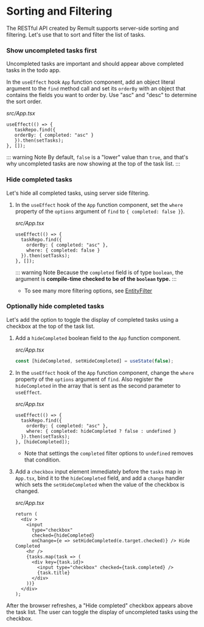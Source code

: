 # Sorting and Filtering
The RESTful API created by Remult supports server-side sorting and filtering. Let's use that to sort and filter the list of tasks.

### Show uncompleted tasks first
Uncompleted tasks are important and should appear above completed tasks in the todo app. 

In the `useEffect` hook `App` function component, add an object literal argument to the `find` method call and set its `orderBy` with an object that contains the fields you want to order by.
Use "asc" and "desc" to determine the sort order.

*src/App.tsx*
```ts{3}
useEffect(() => {
   taskRepo.find({
   orderBy: { completed: "asc" }
   }).then(setTasks);
}, []);
```

::: warning Note
By default, `false` is a "lower" value than `true`, and that's why uncompleted tasks are now showing at the top of the task list.
:::
### Hide completed tasks
Let's hide all completed tasks, using server side filtering.

1. In the `useEffect` hook of the `App` function component, set the `where` property of the `options` argument of `find` to `{ completed: false }`}.

   *src/App.tsx*
   ```ts{4}
   useEffect(() => {
     taskRepo.find({
       orderBy: { completed: "asc" },
       where: { completed: false }
     }).then(setTasks);
   }, []);
   ```
   ::: warning Note
   Because the `completed` field is of type `boolean`, the argument is **compile-time checked to be of the `boolean` type.**
   :::

   * To see many more filtering options, see [EntityFilter](https://remult.dev/docs/entityFilter.html)
### Optionally hide completed tasks
Let's add the option to toggle the display of completed tasks using a checkbox at the top of the task list.

1. Add a `hideCompleted` boolean field to the `App` function component.

   *src/App.tsx*
   ```ts
   const [hideCompleted, setHideCompleted] = useState(false);
   ```

2. In the `useEffect` hook of the `App` function component, change the `where` property of the `options` argument of `find`. Also register the `hideCompleted` in the array that is sent as the second parameter to `useEffect`.

   *src/App.tsx*
   ```ts{3,6}
   useEffect(() => {
     taskRepo.find({
       orderBy: { completed: "asc" },
       where: { completed: hideCompleted ? false : undefined }
     }).then(setTasks);
   }, [hideCompleted]);
   ```
   * Note that settings the `completed` filter options to `undefined` removes that condition.

3. Add a `checkbox` input element immediately before the `tasks` map in `App.tsx`, bind it to the `hideCompleted` field, and add a `change` handler which sets the `setHideCompleted` when the value of the checkbox is changed.

   *src/App.tsx*
   ```tsx{3-7}
   return (
     <div >
       <input
         type="checkbox"
         checked={hideCompleted}
         onChange={e => setHideCompleted(e.target.checked)} /> Hide Completed
       <hr />
       {tasks.map(task => (
         <div key={task.id}>
           <input type="checkbox" checked={task.completed} />
           {task.title}
         </div>
       ))}
     </div>
   );
   ```

After the browser refreshes, a "Hide completed" checkbox appears above the task list. The user can toggle the display of uncompleted tasks using the checkbox.
